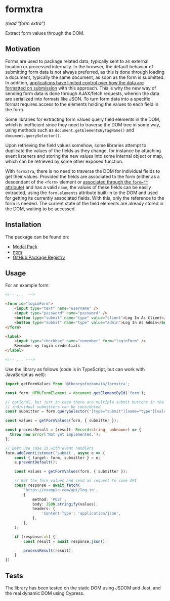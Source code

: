 # formxtra

_(read "form extra")_

Extract form values through the DOM.

## Motivation

Forms are used to package related data, typically sent to an external location or processed internally. In the browser,
the default behavior of submitting form data is not always preferred, as this is done through loading a document,
typically the same document, as soon as the form is submitted. In addition, [applications have limited control over how
the data are formatted on submission](https://html.spec.whatwg.org/multipage/form-control-infrastructure.html#dom-fs-enctype)
with this approach. This is why the new way of sending form data is done through AJAX/fetch requests, wherein the data
are serialized into formats like JSON. To turn form data into a specific format requires access to the elements holding
the values to each field in the form.

Some libraries for extracting form values query field elements in the DOM, which is inefficient since they need to
traverse the DOM tree in some way, using methods such as `document.getElementsByTagName()` and
`document.querySelector()`.

Upon retrieving the field values somehow, some libraries attempt to duplicate the values of the fields as they change,
for instance by attaching event listeners and storing the new values into some internal object or map, which can be
retrieved by some other exposed function.

With `formxtra`, there is no need to traverse the DOM for individual fields to get their values. Provided the fields are
associated to the form (either as a descendant of the `<form>` element or [associated through the `form=""`
attribute](https://html.spec.whatwg.org/multipage/form-control-infrastructure.html#attr-fae-form)) and has a valid
`name`, the values of these fields can be easily extracted, using the `form.elements` attribute built-in to the DOM and
used for getting its currently associated fields. With this, only the reference to the form is needed. The current state
of the field elements are already stored in the DOM, waiting to be accessed.

## Installation

The package can be found on:

- [Modal Pack](https://js.pack.modal.sh)
- [npm](https://npmjs.com/package/@theoryofnekomata/formxtra)
- [GitHub Package Registry](https://github.com/TheoryOfNekomata/formxtra/packages/793279)

## Usage

For an example form:

```html
<!-- ...  -->

<form id="loginForm">
	<input type="text" name="username" />
	<input type="password" name="password" />
	<button type="submit" name="type" value="client">Log In As Client</button>
	<button type="submit" name="type" value="admin">Log In As Admin</button>
</form>

<label>
	<input type="checkbox" name="remember" form="loginForm" />
	Remember my login credentials
</label>

<!-- ... --->
```

Use the library as follows (code is in TypeScript, but can work with JavaScript as well):

```typescript
import getFormValues from '@theoryofnekomata/formxtra';

const form: HTMLFormElement = document.getElementById('form');

// optional, but just in case there are multiple submit buttons in the form,
// individual submitters can be considered
const submitter = form.querySelector('[type="submit"][name="type"][value="client"]');

const values = getFormValues(form, { submitter });

const processResult = (result: Record<string, unknown>) => {
  throw new Error('Not yet implemented.');
};

// Best use case is with event handlers
form.addEventListener('submit', async e => {
	const { target: form, submitter } = e;
	e.preventDefault();

	const values = getFormValues(form, { submitter });

	// Get the form values and send as request to some API
	const response = await fetch(
		'https://example.com/api/log-in',
		{
			method: 'POST',
			body: JSON.stringify(values),
			headers: {
				'Content-Type': 'application/json',
			},
		},
	);

	if (response.ok) {
		const result = await response.json();

		processResult(result);
	}
})
```

## Tests

The library has been tested on the static DOM using JSDOM and Jest, and the real dynamic DOM using Cypress.
